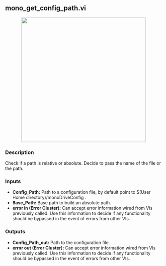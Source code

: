 ## mono_get_config_path.vi
<p align="center">
<img src="https://github.com/monoDriveIO/client/raw/master/WikiPhotos/LV_client/utilities/mono__get__config__pathc.png" width="400"  />
</p>

### Description 
Check if a path is relative or absolute. Decide to pass the name of the file or the path.

### Inputs

- **Config_Path:** Path to a configuration file, by default point to $(User Home directory)/monoDriveConfig .
- **Base_Path:** Base path to build an absolute path. 
- **error in (Error Cluster):** Can accept error information wired from VIs previously called. Use this information to decide if any functionality should be bypassed in the event of errors from other VIs.


### Outputs

- **Config_Path_out:** Path to the configuration file.
- **error out (Error Cluster):** Can accept error information wired from VIs previously called. Use this information to decide if any functionality should be bypassed in the event of errors from other VIs.
